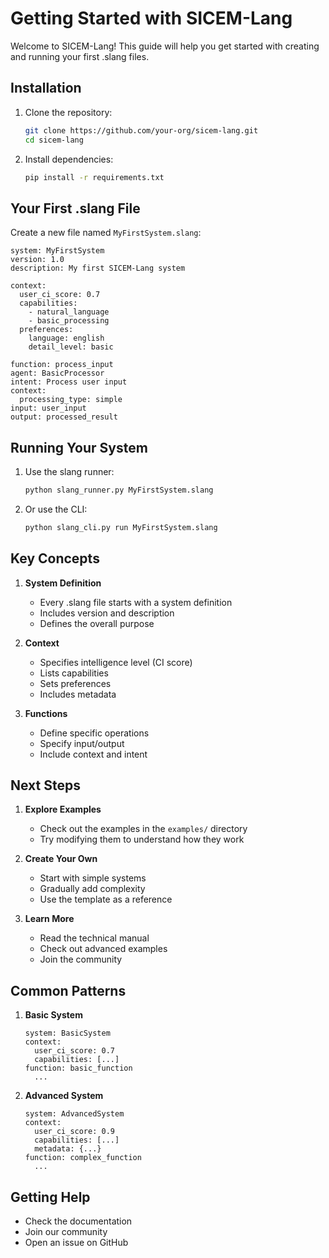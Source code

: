 # Getting Started with SICEM-Lang

Welcome to SICEM-Lang! This guide will help you get started with creating and running your first .slang files.

## Installation

1. Clone the repository:
   ```bash
   git clone https://github.com/your-org/sicem-lang.git
   cd sicem-lang
   ```

2. Install dependencies:
   ```bash
   pip install -r requirements.txt
   ```

## Your First .slang File

Create a new file named `MyFirstSystem.slang`:

```slang
system: MyFirstSystem
version: 1.0
description: My first SICEM-Lang system

context:
  user_ci_score: 0.7
  capabilities:
    - natural_language
    - basic_processing
  preferences:
    language: english
    detail_level: basic

function: process_input
agent: BasicProcessor
intent: Process user input
context:
  processing_type: simple
input: user_input
output: processed_result
```

## Running Your System

1. Use the slang runner:
   ```bash
   python slang_runner.py MyFirstSystem.slang
   ```

2. Or use the CLI:
   ```bash
   python slang_cli.py run MyFirstSystem.slang
   ```

## Key Concepts

1. **System Definition**
   - Every .slang file starts with a system definition
   - Includes version and description
   - Defines the overall purpose

2. **Context**
   - Specifies intelligence level (CI score)
   - Lists capabilities
   - Sets preferences
   - Includes metadata

3. **Functions**
   - Define specific operations
   - Specify input/output
   - Include context and intent

## Next Steps

1. **Explore Examples**
   - Check out the examples in the `examples/` directory
   - Try modifying them to understand how they work

2. **Create Your Own**
   - Start with simple systems
   - Gradually add complexity
   - Use the template as a reference

3. **Learn More**
   - Read the technical manual
   - Check out advanced examples
   - Join the community

## Common Patterns

1. **Basic System**
   ```slang
   system: BasicSystem
   context:
     user_ci_score: 0.7
     capabilities: [...]
   function: basic_function
     ...
   ```

2. **Advanced System**
   ```slang
   system: AdvancedSystem
   context:
     user_ci_score: 0.9
     capabilities: [...]
     metadata: {...}
   function: complex_function
     ...
   ```

## Getting Help

- Check the documentation
- Join our community
- Open an issue on GitHub